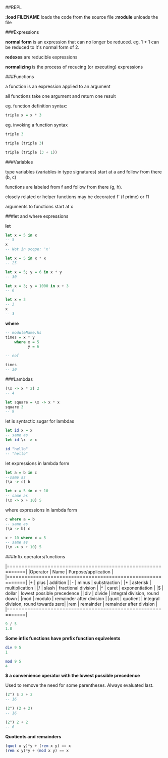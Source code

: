 ##REPL

**:load FILENAME** loads the code from the source file
**:module** unloads the file 

###Expressions

**normal form** is an expression that can no longer be reduced.
eg. 1 + 1 can be reduced to it's normal form of 2.

**redexes** are reducible expressions

**normalizing** is the process of recucing (or executing) expressions

###Functions

a function is an expression applied to an argument

all functions take one argument and return one result

eg. function definition syntax:
```hs
triple x = x * 3
```

eg. invoking a function syntax
```hs
triple 3

triple (triple 3)

triple (triple (3 + 1))
```

###Variables

type variables (variables in type signatures) start at a and follow from there (b, c)

functions are labeled from f and follow from there (g, h).

closely related or helper functions may be decorated f' (f prime) or f1

arguments to functions start at x

###let and where expressions

**let**

```hs
let x = 5 in x
-- 5
x
-- Not in scope: 'x'

let x = 5 in x * x
-- 25

let x = 5; y = 6 in x * y
-- 30

let x = 3; y = 1000 in x + 3
-- 6

let x = 3
-- 3
x
-- 3
```

**where**

```hs
-- moduleName.hs
times = x * y
    where x = 5
          y = 6

-- eof

times
-- 30
```

###Lambdas

```hs
(\x -> x * 2) 2
-- 4

let square = \x -> x * x
square 3
-- 9
```

let is syntactic sugar for lambdas

```hs
let id x = x
-- same as
let id \x -> x

id "hello"
-- "hello"
```

let expressions in lambda form

```hs
let a = b in c
--same as
(\a -> c) b

let x = 5 in x + 10
-- same as
(\x -> x + 10) 5
```

where expressions in lambda form

```hs
c where a = b
-- same as
(\a -> b) c

x + 10 where x = 5
-- same as
(\x -> x + 10) 5
```

###Infix operators/functions

|============================================================|
|Operator | Name      | Purpose/application                  |
|============================================================|
|+        | plus      | addition                             |
|-        | minus     | substraction                         |
|\*       | asterisk  | multiplication                       |
|/        | slash     | fractional division                  |
|^        | caret     | exponentiation                       |
|$        | dollar    | lowest possible precedence           |
|div      | divide    | integral division, round down        |
|mod      | modulo    | remainder after division             |
|quot     | quotient  | integral division, round towards zero|
|rem      | remainder | remainder after division             |
|============================================================|

```hs
9 / 5
1.8
```

**Some infix functions have prefix function equivelents**

```hs
div 9 5
1
```

```hs
mod 9 5
4
```

**$ a convenience operator with the lowest possible precedence**

Used to remove the need for some parentheses. Always evaluated last.

```hs
(2^) $ 2 + 2
-- 16

(2^) (2 + 2)
-- 16

(2^) 2 + 2
-- 6
```

**Quotients and remainders**

```hs
(quot x y)*y + (rem x y) == x
(rem x y)*y + (mod x y) == x
```


